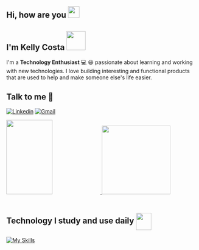 ## Hi, how are you <img src="https://user-images.githubusercontent.com/42378118/110234147-e3259600-7f4e-11eb-95be-0c4047144dea.gif" width="30">
## I'm Kelly Costa <img src="https://media.giphy.com/media/VgCDAzcKvsR6OM0uWg/giphy.gif" width="50"> 

<p>I'm a <strong>Technology Enthusiast</strong> 💻 😃 passionate about learning and working with new technologies. I love building interesting and functional products that are used to help and make someone else's life easier.</p>

## Talk to me 📱

[![Linkedin](https://img.shields.io/badge/LinkedIn-0077B5?style=for-the-badge&logo=linkedin&logoColor=white)](https://www.linkedin.com/in/kellyspcosta/)
[![Gmail](https://img.shields.io/badge/Gmail-D14836?style=for-the-badge&logo=gmail&logoColor=white)](mailto:kellycosta.tech@gmail.com)

<div>
  <a href="https://github.com/Kelly-costa">
  <img width="49%" height="195px" src="https://awesome-github-stats.azurewebsites.net/user-stats/Kelly-costa?cardType=level&theme=calm&preferLogin=false&Background=FFFFFF00&Text=14B2EE&Title=55A48C&Border=DDDDDD00&Ring=55A48C" />
  <img height="180em" src="https://github-readme-stats.vercel.app/api/top-langs/?username=jehveiga&layout=compact&lang_count=16&theme=tokyonight">
  </a>
</div>

<br/>
<h2>Technology I study and use daily
  <img align="center" src="https://media0.giphy.com/media/gcOg6zLJc0hN6YZ2i4/giphy.gif?cid=ecf05e47802sgiy2w5q0ybug4ncwjadownwtcb7fwitn62jz&rid=giphy.gif&ct=s" height="45" width= 40px>
</h2>

  [![My Skills](https://skillicons.dev/icons?i=dotnet,cs,c,js,ts,angular,html,css,bootstrap,git)](https://skillicons.dev)

<br/>
